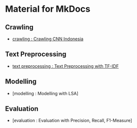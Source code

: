 # Material for MkDocs



## Crawling

- [crawling : Crawling CNN Indonesia]



## Text Preprocessing

- [text preprocessing : Text Preprocessing with TF-IDF]



## Modelling

- [modelling : Modelling with LSA]



## Evaluation

- [evaluation : Evaluation with Precision, Recall, F1-Measure]


<!-- Internal References -->
<!-- External References -->
[crawling : Crawling CNN Indonesia]: https://github.com/mkdocs/mkdocs/
[text preprocessing : Text Preprocessing with TF-IDF]: https://github.com/squidfunk/mkdocs-material
